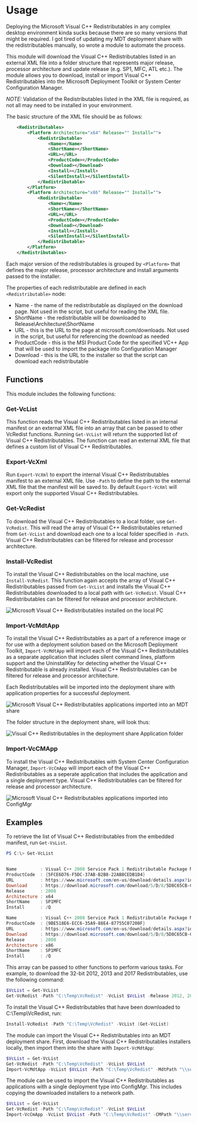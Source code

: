 # Usage

Deploying the Microsoft Visual C++ Redistributables in any complex desktop environment kinda sucks because there are so many versions that might be required. I got tired of updating my MDT deployment share with the redistributables manually, so wrote a module to automate the process.

This module will download the Visual C++ Redistributables listed in an external XML file into a folder structure that represents major release, processor architecture and update release \(e.g. SP1, MFC, ATL etc.\). The module allows you to download, install or import Visual C++ Redistributables into the Microsoft Deployment Toolkit or System Center Configuration Manager.

_NOTE:_ Validation of the Redistributables listed in the XML file is required, as not all may need to be installed in your environment.

The basic structure of the XML file should be as follows:

```xml
    <Redistributables>
        <Platform Architecture="x64" Release="" Install="">
            <Redistributable>
                <Name></Name>
                <ShortName></ShortName>
                <URL></URL>
                <ProductCode></ProductCode>
                <Download></Download>
                <Install></Install>
                <SilentInstall></SilentInstall>
            </Redistributable>
        </Platform>
        <Platform Architecture="x86" Release="" Install="">
            <Redistributable>
                <Name></Name>
                <ShortName></ShortName>
                <URL></URL>
                <ProductCode></ProductCode>
                <Download></Download>
                <Install></Install>
                <SilentInstall></SilentInstall>
            </Redistributable>
        </Platform>
    </Redistributables>
```

Each major version of the redistributables is grouped by `<Platform>` that defines the major release, processor architecture and install arguments passed to the installer.

The properties of each redistributable are defined in each `<Redistributable>` node:

* Name - the name of the redistributable as displayed on the download page. Not used in the script, but useful for reading the XML file.
* ShortName - the redistributable will be downloaded to Release\Architecture\ShortName
* URL - this is the URL to the page at microsoft.com/downloads. Not used in the script, but useful for referencing the download as needed
* ProductCode - this is the MSI Product Code for the specified VC++ App that will be used to import the package into Configuration Manager
* Download - this is the URL to the installer so that the script can download each redistributable

## Functions

This module includes the following functions:

### Get-VcList

This function reads the Visual C++ Redistributables listed in an internal manifest or an external XML file into an array that can be passed to other VcRedist functions. Running `Get-VcList` will return the supported list of Visual C++ Redistributables. The function can read an external XML file that defines a custom list of Visual C++ Redistributables.

### Export-VcXml

Run `Export-VcXml` to export the internal Visual C++ Redistributables manifest to an external XML file. Use `-Path` to define the path to the external XML file that the manifest will be saved to. By default `Export-VcXml` will export only the supported Visual C++ Redistributables.

### Get-VcRedist

To download the Visual C++ Redistributables to a local folder, use `Get-VcRedist`. This will read the array of Visual C++ Redistributables returned from `Get-VcList` and download each one to a local folder specified in `-Path`. Visual C++ Redistributables can be filtered for release and processor architecture.

### Install-VcRedist

To install the Visual C++ Redistributables on the local machine, use `Install-VcRedist`. This function again accepts the array of Visual C++ Redistributables passed from `Get-VcList` and installs the Visual C++ Redistributables downloaded to a local path with `Get-VcRedist`. Visual C++ Redistributables can be filtered for release and processor architecture.

![Microsoft Visual C++ Redistributables installed on the local PC](https://raw.githubusercontent.com/aaronparker/Install-VisualCRedistributables/master/images/VisualCPrograms.PNG)

### Import-VcMdtApp

To install the Visual C++ Redistributables as a part of a reference image or for use with a deployment solution based on the Microsoft Deployment Toolkit, `Import-VcMdtApp` will import each of the Visual C++ Redistributables as a separate application that includes silent command lines, platform support and the UninstallKey for detecting whether the Visual C++ Redistributable is already installed. Visual C++ Redistributables can be filtered for release and processor architecture.

Each Redistributables will be imported into the deployment share with application properties for a successful deployment.

![Microsoft Visual C++ Redistributables applications imported into an MDT share](https://raw.githubusercontent.com/aaronparker/Install-VisualCRedistributables/master/images/MdtVisualCApplications.png)

The folder structure in the deployment share, will look thus:

![Visual C++ Redistributables in the deployment share Application folder](https://raw.githubusercontent.com/aaronparker/Install-VisualCRedistributables/master/images/MdtVisualCApplicationsFolder.PNG)

### Import-VcCMApp

To install the Visual C++ Redistributables with System Center Configuration Manager, `Import-VcCmApp` will import each of the Visual C++ Redistributables as a seperate application that includes the application and a single deployment type. Visual C++ Redistributables can be filtered for release and processor architecture.

![Microsoft Visual C++ Redistributables applications imported into ConfigMgr](https://raw.githubusercontent.com/aaronparker/Install-VisualCRedistributables/master/images/VcRedistConfigMgr.PNG)

## Examples

To retrieve the list of Visual C++ Redistributables from the embedded manifest, run `Get-VsList`.

```powershell
PS C:\> Get-VcList


Name         : Visual C++ 2008 Service Pack 1 Redistributable Package MFC Security Update
ProductCode  : {5FCE6D76-F5DC-37AB-B2B8-22AB8CEDB1D4}
URL          : https://www.microsoft.com/en-us/download/details.aspx?id=26368
Download     : https://download.microsoft.com/download/5/D/8/5D8C65CB-C849-4025-8E95-C3966CAFD8AE/vcredist_x64.exe
Release      : 2008
Architecture : x64
ShortName    : SP1MFC
Install      : /Q

Name         : Visual C++ 2008 Service Pack 1 Redistributable Package MFC Security Update
ProductCode  : {9BE518E6-ECC6-35A9-88E4-87755C07200F}
URL          : https://www.microsoft.com/en-us/download/details.aspx?id=26368
Download     : https://download.microsoft.com/download/5/D/8/5D8C65CB-C849-4025-8E95-C3966CAFD8AE/vcredist_x86.exe
Release      : 2008
Architecture : x86
ShortName    : SP1MFC
Install      : /Q
```

This array can be passed to other functions to perform various tasks. For example, to download the 32-bit 2012, 2013 and 2017 Redistributables, use the following command:

```powershell
$VcList = Get-VcList
Get-VcRedist -Path "C:\Temp\VcRedist" -VcList $VcList -Release 2012, 2013, 2017 -Architecture x86
```

To install the Visual C++ Redistributables that have been downloaded to C:\Temp\VcRedist, run:

```powershell
Install-VcRedist -Path "C:\Temp\VcRedist" -VcList (Get-VcList)
```

The module can import the Visual C++ Redistributables into an MDT deployment share. First, download the Visual C++ Redistributables installers locally, then import them into the share with `Import-VcMdtApp`:

```powershell
$VcList = Get-VcList
Get-VcRedist -Path "C:\Temp\VcRedist" -VcList $VcList
Import-VcMdtApp -VcList $VcList -Path "C:\Temp\VcRedist" -MdtPath "\\server\share\Reference"
```

The module can be used to import the Visual C++ Redistributables as applications with a single deployment type into ConfigMgr. This includes copying the downloaded installers to a network path.

```powershell
$VcList = Get-VcList
Get-VcRedist -Path "C:\Temp\VcRedist" -VcList $VcList
Import-VcCmApp -VcList $VcList -Path "C:\Temp\VcRedist" -CMPath "\\server\share\VcRedist" -SMSSiteCode LAB
```
